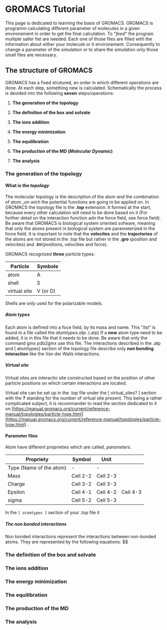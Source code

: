 # GROMACS Tutorial

This page is dedicated to learning the basis of GROMACS. GROMACS is programm calculating different parameter of molecules in a given environement in order to get the final calculation. To "_feed_" the program multiple saller fiel are needed. Each one of those files are filled with the information about either your molecule or it environement. Consequently to change a parameter of the simulation or to share the simulation only those small files are necessary.

## The structure of GROMACS

GROMACS has a fixed strutured, an order in which different operations are done. At each step, something new is calculated. Schematically the process is devided into the following **seven** steps/operations:

1.  **The generation of the topology**
    
2.  **The definition of the box and solvate**
    
3.  **The ions addition**
    
4.  **The energy minimization**
    
5.  **The equilibration**
    
6.  **The production of the MD (_Molecular Dynamic_)**
    
7.  **The analysis**
    

### The generation of the topology

#### What is the _topology_

The molecular topology is the description of the atom _and_ the combination of atom \__on wich_ the potential functions are going to be applied on. In GROMACS the topology file is the **.top** extension. It formed at the start, because every other calculation will need to be done based on it (For further detail on the interaction function adn the force field, see force field). Be aware that GROMACS is biological system oriented sofware, meaning that only the atoms present in biological system are parameterized in the force field. It is important to note that the **velocites** and the **trajectories** of the atoms are not stored in the .top file but rather in the **.gro** (position and velocites) and **.trr**(positions, velocities and force).

GROMACS recognized **three** particle types:

| Particle | Symbole |
| --- | --- |
| atom | A |
| shell | S |
| virtual site | V (or D) |

Shells are only used for the polarizable models.

##### Atom types

Each atom is defined into a foce field, by its mass and name. This "_list_" is found in a file called the _atomtypes.atp_. (.atp) If a **new** atom type need to be added, it is in this file that it needs to be done. Be aware that only the command gmx pdb2gmx use this file. The interactions described in the .atp and \[ atomtypes\] section of the topology file describe only **non bonding interaction** like the Van der Walls interactions.

##### Virtual site

Virtual sites are interactio site constructed based on the position of other particle positions on which certain interactions are located.

Virtual site can be set up in the .top file under the \[ virtual\_sites? \] section with the **?** standing for the number of virtual site present. This being a rather complicated subject, it is recommander to read the section dedicated to it on [https://manual.gromacs.org/current/reference-manual/topologies/particle-type.html](https://manual.gromacs.org/current/reference-manual/topologies/particle-type.html) .

#### Parameter files

Atom have different proprieties which are called, _parameters_.

| Propriety | Symbol | Unit |  |
| --- | --- | --- | --- |
| Type (Name of the atom) | \- | \- |  |
| Mass | Cell 2-2 | Cell 2-3 |  |
| Charge | Cell 3-2 | Cell 3-3 |  |
| Epsilon | Cell 4-1 | Cell 4-2 | Cell 4-3 |
| sigma | Cell 5-2 | Cell 5-3 |  |

In the `[ atomtypes ]` section of your .top file it

##### The non bonded interactions

Non bonded interactions represent the interactions between non-bonded atoms. They are represented by the following equations: $$

### The definition of the box and solvate

### The ions addition

### The energy minimization

### The equilibration

### The production of the MD

### The analysis